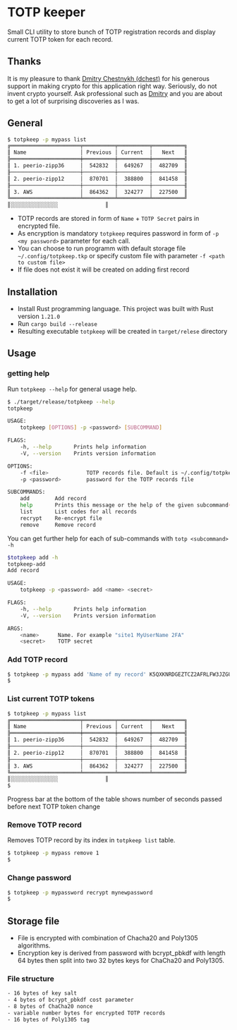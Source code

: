 # TOTP keeper

Small CLI utility to store bunch of TOTP registration records and display current
TOTP token for each record.

## Thanks

It is my pleasure to thank [Dmitry Chestnykh (dchest)](https://github.com/dchest)
for his generous support in making crypto for this application right way. Seriously, do not
invent crypto yourself. Ask professional such as  [Dmitry](https://github.com/dchest) and you
are about to get a lot of surprising discoveries as I was.

## General
```bash
$ totpkeep -p mypass list
╔══════════════════════╤══════════╤══════════╤══════════╗
║ Name                 │ Previous │ Current  │   Next   ║
╠══════════════════════╪══════════╪══════════╪══════════╣
║ 1. peerio-zipp36     │  542832  │  649267  │  482709  ║
╟──────────────────────┼──────────┼──────────┼──────────╢
║ 2. peerio-zipp12     │  870701  │  388800  │  841458  ║
╟──────────────────────┼──────────┼──────────┼──────────╢
║ 3. AWS               │  864362  │  324277  │  227500  ║
╚══════════════════════╧══════════╧══════════╧══════════╝
║░░░░░░░░░░░░░░░               ║
```
- TOTP records are stored in form of `Name` + `TOTP Secret` pairs in encrypted file.
- As encryption is mandatory `totpkeep` requires password in form of `-p <my password>`
  parameter for each call.
- You can choose to run programm with default storage file `~/.config/totpkeep.tkp` or specify
  custom file with parameter `-f <path to custom file>`
- If file does not exist it will be created on adding first record

## Installation
- Install Rust programming language. This project was built with Rust version `1.21.0`
- Run `cargo build --release`
- Resulting executable `totpkeep` will be created in `target/relese` directory

## Usage

### getting help
Run `totpkeep --help` for general usage help.
```bash
$ ./target/release/totpkeep --help
totpkeep 

USAGE:
    totpkeep [OPTIONS] -p <password> [SUBCOMMAND]

FLAGS:
    -h, --help       Prints help information
    -V, --version    Prints version information

OPTIONS:
    -f <file>            TOTP records file. Default is ~/.config/totpkeep.tkp
    -p <password>        password for the TOTP records file

SUBCOMMANDS:
    add        Add record
    help       Prints this message or the help of the given subcommand(s)
    list       List codes for all records
    recrypt    Re-encrypt file
    remove     Remove record
```

You can get further help for each of sub-commands with `totp <subcommand> -h`

```bash
$totpkeep add -h
totpkeep-add 
Add record

USAGE:
    totpkeep -p <password> add <name> <secret>

FLAGS:
    -h, --help       Prints help information
    -V, --version    Prints version information

ARGS:
    <name>      Name. For example "site1 MyUserName 2FA"
    <secret>    TOTP secret
```

### Add TOTP record

```bash
$ totpkeep -p mypass add 'Name of my record' K5QXKNRDGEZTCZ2AFRLFW3JZGU
$
```

### List current TOTP tokens

```bash
$ totpkeep -p mypass list
╔══════════════════════╤══════════╤══════════╤══════════╗
║ Name                 │ Previous │ Current  │   Next   ║
╠══════════════════════╪══════════╪══════════╪══════════╣
║ 1. peerio-zipp36     │  542832  │  649267  │  482709  ║
╟──────────────────────┼──────────┼──────────┼──────────╢
║ 2. peerio-zipp12     │  870701  │  388800  │  841458  ║
╟──────────────────────┼──────────┼──────────┼──────────╢
║ 3. AWS               │  864362  │  324277  │  227500  ║
╚══════════════════════╧══════════╧══════════╧══════════╝
║░░░░░░░░░░░░░░░               ║
$
```
Progress bar at the bottom of the table shows number of seconds passed before next TOTP token change

### Remove TOTP record
Removes TOTP record by its index in `totpkeep list` table.

```bash
$ totpkeep -p mypass remove 1
$
```
### Change password
```bash
$ totpkeep -p mypassword recrypt mynewpassword
$
```

## Storage file
- File is encrypted with combination of Chacha20 and Poly1305 algorithms. 
- Encryption key is derived from password with bcrypt_pbkdf with length 64 bytes then split into two 32 bytes keys for ChaCha20 and Poly1305.
### File structure
```bash
- 16 bytes of key salt
- 4 bytes of bcrypt_pbkdf cost parameter
- 8 bytes of ChaCha20 nonce
- variable number bytes for encrypted TOTP records
- 16 bytes of Poly1305 tag
```
